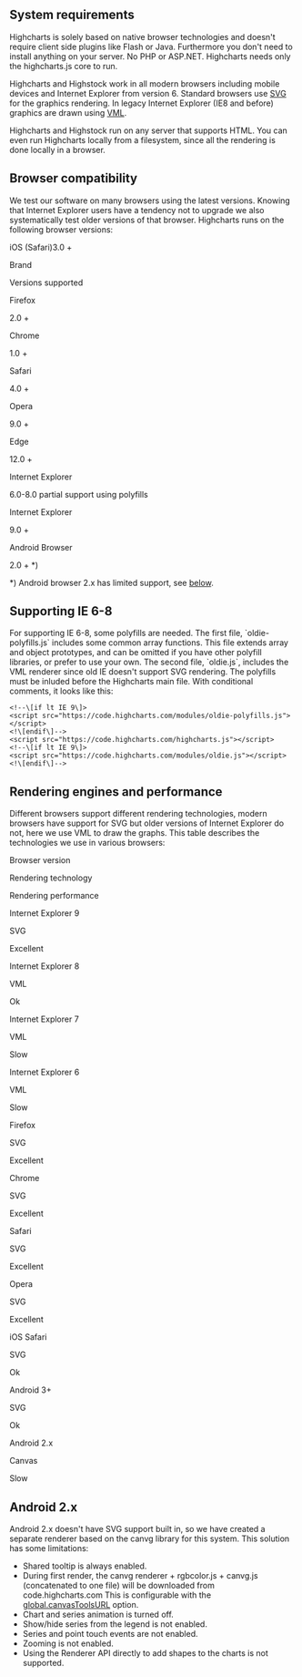 System requirements
-------------------

Highcharts is solely based on native browser technologies and doesn't require client side plugins like Flash or Java. Furthermore you don't need to install anything on your server. No PHP or ASP.NET. Highcharts needs only the highcharts.js core to run.

Highcharts and Highstock work in all modern browsers including mobile devices and Internet Explorer from version 6. Standard browsers use [SVG](http://www.w3.org/Graphics/SVG/) for the graphics rendering. In legacy Internet Explorer (IE8 and before) graphics are drawn using [VML](http://www.w3.org/TR/NOTE-VML).

Highcharts and Highstock run on any server that supports HTML. You can even run Highcharts locally from a filesystem, since all the rendering is done locally in a browser.

Browser compatibility
---------------------

We test our software on many browsers using the latest versions. Knowing that Internet Explorer users have a tendency not to upgrade we also systematically test older versions of that browser. Highcharts runs on the following browser versions:

iOS (Safari)3.0 +

Brand

Versions supported

Firefox

2.0 +

Chrome

1.0 +

Safari

4.0 +

Opera

9.0 +

Edge

12.0 +

Internet Explorer

6.0-8.0 partial support using polyfills

Internet Explorer

9.0 +

Android Browser

2.0 + \*)

\*) Android browser 2.x has limited support, see [below](#android).

Supporting IE 6-8
-----------------

For supporting IE 6-8, some polyfills are needed. The first file, \`oldie-polyfills.js\` includes some common array functions. This file extends array and object prototypes, and can be omitted if you have other polyfill libraries, or prefer to use your own. The second file, \`oldie.js\`, includes the VML renderer since old IE doesn't support SVG rendering. The polyfills must be inluded before the Highcharts main file. With conditional comments, it looks like this:

    
    <!--\[if lt IE 9\]>
    <script src="https://code.highcharts.com/modules/oldie-polyfills.js"></script>
    <!\[endif\]-->  
    <script src="https://code.highcharts.com/highcharts.js"></script>
    <!--\[if lt IE 9\]>
    <script src="https://code.highcharts.com/modules/oldie.js"></script>
    <!\[endif\]-->

Rendering engines and performance
---------------------------------

Different browsers support different rendering technologies, modern browsers have support for SVG but older versions of Internet Explorer do not, here we use VML to draw the graphs. This table describes the technologies we use in various browsers:

Browser version

Rendering technology

Rendering performance

Internet Explorer 9

SVG

Excellent

Internet Explorer 8

VML

Ok

Internet Explorer 7

VML

Slow

Internet Explorer 6

VML

Slow

Firefox

SVG

Excellent

Chrome

SVG

Excellent

Safari

SVG

Excellent

Opera

SVG

Excellent

iOS Safari

SVG

Ok

Android 3+

SVG

Ok

Android 2.x

Canvas

Slow

Android 2.x
-----------

Android 2.x doesn't have SVG support built in, so we have created a separate renderer based on the canvg library for this system. This solution has some limitations:

*   Shared tooltip is always enabled.
*   During first render, the canvg renderer + rgbcolor.js + canvg.js (concatenated to one file) will be downloaded from code.highcharts.com This is configurable with the [global.canvasToolsURL](http://api.highcharts.com/highcharts#global.canvasToolsURL) option.
*   Chart and series animation is turned off.
*   Show/hide series from the legend is not enabled.
*   Series and point touch events are not enabled.
*   Zooming is not enabled.
*   Using the Renderer API directly to add shapes to the charts is not supported.
